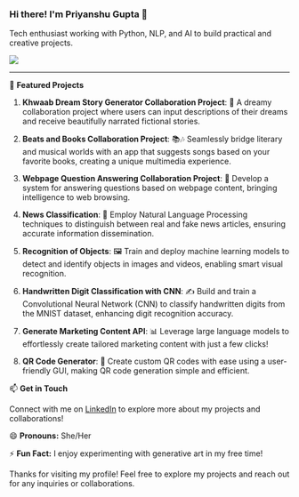 ### Hi there! I'm Priyanshu Gupta 👋

Tech enthusiast working with Python, NLP, and AI to build practical and creative projects.
<!-- Use the "img" tag with "max-width" and "height" set to "auto" for responsiveness -->
<img src="https://github.com/thisispriyanshugupta/thisispriyanshugupta/assets/87561259/ebe768df-1d8a-428a-ab5f-1dfaf18eef16" style="max-width: 100%; height: auto;" />

---
🌟 **Featured Projects**

1. **Khwaab Dream Story Generator Collaboration Project**: 🌌 A dreamy collaboration project where users can input descriptions of their dreams and receive beautifully narrated fictional stories.

2. **Beats and Books Collaboration Project**: 📚🎶 Seamlessly bridge literary and musical worlds with an app that suggests songs based on your favorite books, creating a unique multimedia experience.
3. **Webpage Question Answering Collaboration Project**: 🤔 Develop a system for answering questions based on webpage content, bringing intelligence to web browsing.

4. **News Classification**: 📰 Employ Natural Language Processing techniques to distinguish between real and fake news articles, ensuring accurate information dissemination.

5. **Recognition of Objects**: 🖼️ Train and deploy machine learning models to detect and identify objects in images and videos, enabling smart visual recognition.

6. **Handwritten Digit Classification with CNN**: ✍️ Build and train a Convolutional Neural Network (CNN) to classify handwritten digits from the MNIST dataset, enhancing digit recognition accuracy.

7. **Generate Marketing Content API**: 📊 Leverage large language models to effortlessly create tailored marketing content with just a few clicks!

8. **QR Code Generator**: 📲 Create custom QR codes with ease using a user-friendly GUI, making QR code generation simple and efficient.

📫 **Get in Touch**

Connect with me on [LinkedIn](https://www.linkedin.com/in/priyanshu-g-2421251b9/) to explore more about my projects and collaborations!

😄 **Pronouns:** She/Her

⚡ **Fun Fact:** I enjoy experimenting with generative art in my free time!

Thanks for visiting my profile! Feel free to explore my projects and reach out for any inquiries or collaborations.

